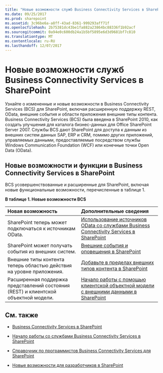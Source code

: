 ```yaml
---
title: "Новые возможности служб Business Connectivity Services в SharePoint"
ms.date: 09/25/2017
ms.prod: sharepoint
ms.assetid: 3c96be6a-a8ff-43ad-8361-999293aff71f
ms.openlocfilehash: 2b75381dc43be1fa882a23864bc88336f1b92acf
ms.sourcegitcommit: 0a94e0c600db24a1b5bf5895e6d3d9681bf7c810
ms.translationtype: MT
ms.contentlocale: ru-RU
ms.lasthandoff: 12/07/2017
---
```

# <a name="whats-new-in-business-connectivity-services-in-sharepoint"></a>Новые возможности служб Business Connectivity Services в SharePoint
Узнайте о измененные и новые возможности в Business Connectivity Services (BCS) для SharePoint, включая расширенную поддержку REST, OData, внешние события и области приложения внешние типы контента.
Business Connectivity Services (BCS) была введена в SharePoint 2010, как создать улучшения для каталога бизнес-данных для Office SharePoint Server 2007. Службы BCS дают SharePoint для доступа к данным из внешних систем данных SAP, ERP и CRM, помимо других приложений, управляемых данными, предоставляемые посредством службы Windows Communication Foundation (WCF) или конечные точки Open Data (OData).
  
    
    


## <a name="new-features-and-functionality-in-business-connectivity-services-in-sharepoint"></a>Новые возможности и функции в Business Connectivity Services в SharePoint
<a name="SP15whatsnewBCS_newfeatures"> </a>

BCS усовершенствованные и расширенные для SharePoint, включая новые функциональные возможности, перечисленные в таблице 1.
  
    
    

**В таблице 1. Новые возможности BCS**


|**Новая возможность**|**Дополнительные сведения**|
|:-----|:-----|
|SharePoint теперь может подключаться к источникам OData.  <br/> | [Использование источников OData со службами Business Connectivity Services в SharePoint](using-odata-sources-with-business-connectivity-services-in-sharepoint.md) <br/> |
|SharePoint может получать события из внешних систем.  <br/> | [Внешние события и оповещения в SharePoint](external-events-and-alerts-in-sharepoint.md) <br/> |
|Внешние типы контента теперь областью действия на уровне приложения.  <br/> | [Добавьте в пределах внешних типов контента в SharePoint](add-in-scoped-external-content-types-in-sharepoint.md) <br/> |
|Расширенная поддержка представлений состояния (REST) и клиентской объектной модели.  <br/> | [Начало работы с помощью клиентской объектной модели с внешними данными в SharePoint](get-started-using-the-client-object-model-with-external-data-in-sharepoint.md) <br/> |
   

## <a name="see-also"></a>См. также
<a name="SP15whatsnewBCS_addresources"> </a>


-  [Business Connectivity Services в SharePoint](business-connectivity-services-in-sharepoint.md)
    
  
-  [Начало работы со службами Business Connectivity Services в SharePoint](get-started-with-business-connectivity-services-in-sharepoint.md)
    
  
-  [Справочник по программистов Business Connectivity Services для SharePoint](business-connectivity-services-programmers-reference-for-sharepoint.md)
    
  
-  [Новые возможности для разработчиков в SharePoint](what-s-new-for-developers-in-sharepoint.md)
    
  

